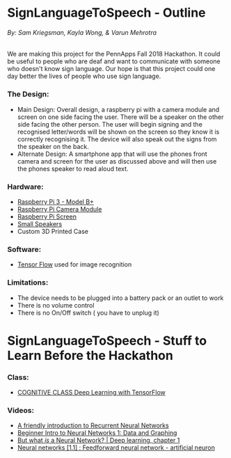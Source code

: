 # SignLanguageToSpeech - Outline
###### By: Sam Kriegsman, Kayla Wong, & Varun Mehrotra

We are making this project for the PennApps Fall 2018 Hackathon. It could be useful to people who are deaf and want to communicate with someone who doesn't know sign language. Our hope is that this project could one day better the lives of people who use sign language.

### The Design:
- Main Design: Overall design, a raspberry pi with a camera module and screen on one side facing the user. There will be a speaker on the other side facing the other person. The user will begin signing and the recognised letter/words will be shown on the screen so they know it is correctly recognising it. The device will also speak out the signs from the speaker on the back.
- Alternate Design: A smartphone app that will use the phones front camera and screen for the user as discussed above and will then use the phones speaker to read aloud text.

### Hardware:
- [Raspberry Pi 3 - Model B+](https://www.adafruit.com/product/3775?src=raspberrypi)
- [Raspberry Pi Camera Module](https://www.adafruit.com/product/3099?src=raspberrypi)
- [Raspberry Pi Screen](https://www.amazon.com/UCTRONICS-Display-Touch-Screen-Raspberry/dp/B076M399XX)
- [Small Speakers](https://www.amazon.com/Speaker-Computer-Powered-Multimedia-Notebook/dp/B075M7FHM1)
- Custom 3D Printed Case

### Software:
- [Tensor Flow](https://www.tensorflow.org/) used for image recognition

### Limitations:
- The device needs to be plugged into a battery pack or an outlet to work
- There is no volume control
- There is no On/Off switch ( you have to unplug it)



# SignLanguageToSpeech - Stuff to Learn Before the Hackathon

### Class:
- [COGNITIVE CLASS Deep Learning with TensorFlow](https://cognitiveclass.ai/courses/deep-learning-tensorflow/)

### Videos:
- [A friendly introduction to Recurrent Neural Networks](https://www.youtube.com/watch?v=UNmqTiOnRfg&list=PLs8w1Cdi-zvavXlPXEAsWIh4Cgh83pZPO)
- [Beginner Intro to Neural Networks 1: Data and Graphing](https://www.youtube.com/watch?v=ZzWaow1Rvho&list=PLxt59R_fWVzT9bDxA76AHm3ig0Gg9S3So)
- [But what *is* a Neural Network? | Deep learning, chapter 1](https://www.youtube.com/watch?v=aircAruvnKk&list=PLZHQObOWTQDNU6R1_67000Dx_ZCJB-3pi)
- [Neural networks [1.1] : Feedforward neural network - artificial neuron](https://www.youtube.com/watch?v=SGZ6BttHMPw&list=PL6Xpj9I5qXYEcOhn7TqghAJ6NAPrNmUBH)
